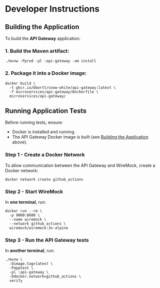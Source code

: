 # Developer Instructions

## Building the Application

To build the **API Gateway** application:

### 1. Build the Maven artifact:

```shell
./mvnw -Pprod -pl :api-gateway -am install
```

### 2. Package it into a Docker image:

```shell
docker build \
  -t ghcr.io/bbortt/snow-white/api-gateway:latest \
  -f microservices/api-gateway/Dockerfile \
  microservices/api-gateway/
```

## Running Application Tests

Before running tests, ensure:

- Docker is installed and running.
- The API Gateway Docker image is built (see [Building the Application](#building-the-application) above).

### Step 1 - Create a Docker Network

To allow communication between the API Gateway and WireMock, create a Docker network:

```shell
docker network create github_actions
```

### Step 2 - Start WireMock

In **one terminal**, run:

```shell
docker run --rm \
  -p 9000:8080 \
  --name wiremock \
  --network github_actions \
  wiremock/wiremock:3x-alpine
```

### Step 3 - Run the API Gateway tests

In **another terminal**, run:

```shell
./mvnw \
  -Dimage.tag=latest \
  -Papptest \
  -pl :api-gateway \
  -Ddocker.network=github_actions \
  verify
```
